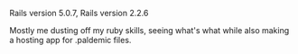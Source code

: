 Rails  version 5.0.7, Rails version 2.2.6

Mostly me dusting off my ruby skills, seeing what's what while also making a hosting app for .paldemic files.